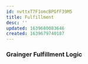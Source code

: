```yaml
---
id: nvttxT7F1omcBPGfF39M5
title: Fulfillment
desc: ''
updated: 1639680083646
created: 1639679740187
---
```

### Grainger Fulfillment Logic 






